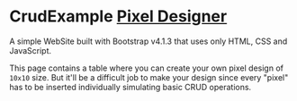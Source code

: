 # CrudExample [Pixel Designer](https://htmlpreview.github.io/?https://raw.githubusercontent.com/pnadalini/CrudExample/master/index.html)
A simple WebSite built with Bootstrap v4.1.3 that uses only HTML, CSS and JavaScript.

This page contains a table where you can create your own pixel design of `10x10` size. But it'll be a difficult job to make your design since every "pixel" has to be inserted individually simulating basic CRUD operations. 